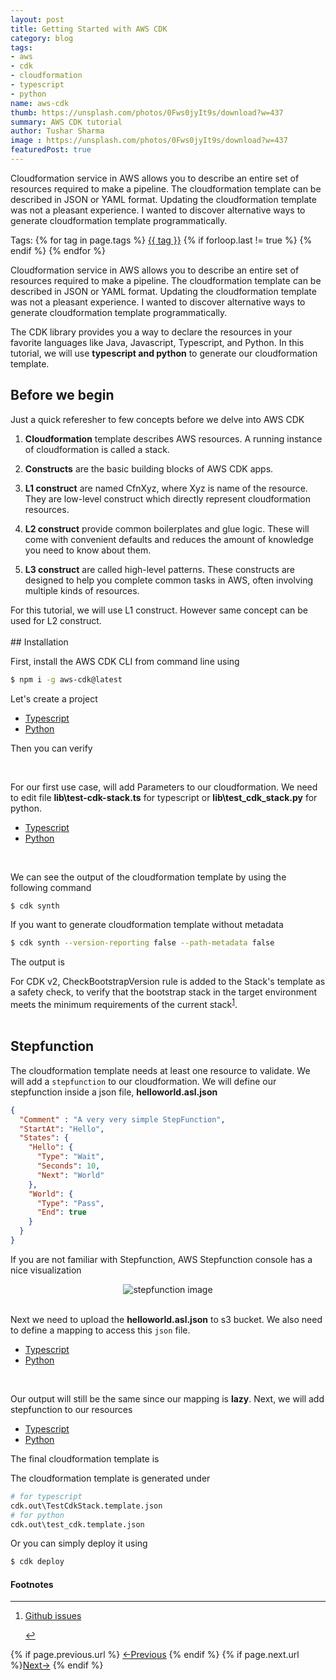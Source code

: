 ```yaml
---
layout: post
title: Getting Started with AWS CDK 
category: blog
tags:
- aws
- cdk
- cloudformation
- typescript
- python
name: aws-cdk
thumb: https://unsplash.com/photos/0Fws0jyIt9s/download?w=437
summary: AWS CDK tutorial
author: Tushar Sharma
image : https://unsplash.com/photos/0Fws0jyIt9s/download?w=437
featuredPost: true
---
```


Cloudformation service in AWS allows you to describe an entire set of resources required to make a pipeline. The cloudformation template can be described in JSON or YAML format. Updating the cloudformation template was not a pleasant experience. I wanted to discover alternative ways to generate cloudformation template programmatically.<!-- truncate_here -->
<p>Tags: {% for tag in page.tags %} <a class="mytag" href="/tag/{{ tag }}" title="View posts tagged with &quot;{{ tag }}&quot;">{{ tag }}</a>  {% if forloop.last != true %} {% endif %} {% endfor %} </p>

<link rel="stylesheet" type="text/css" href="{{ root_url }}/css/chat.css">
<link rel="stylesheet" href="{{ root_url }}/css/multipleTab.css"/>
<script src="{{ root_url }}/js/jquery.easytabs.min.js"></script>
<script src="{{ root_url }}/js/multipleTab.js"></script>

<p>Cloudformation service in AWS allows you to describe an entire set of resources required to make a pipeline. The cloudformation template can be described in JSON or YAML format. Updating the cloudformation template was not a pleasant experience. I wanted to discover alternative ways to generate cloudformation template programmatically.</p>

The CDK library provides you a way to declare the resources in your favorite languages like Java, Javascript, Typescript, and Python. In this tutorial, we will use **typescript and python** to generate our cloudformation template.

## Before we begin

Just a quick referesher to few concepts before we delve into AWS CDK 

1. **Cloudformation** template describes AWS resources. A running instance of cloudformation is called a stack. 

2. **Constructs** are the basic building blocks of AWS CDK apps.

3. **L1 construct** are named CfnXyz, where Xyz is name of the resource. They are low-level construct which directly represent cloudformation resources. 

4. **L2 construct** provide common boilerplates and glue logic. These will come with convenient defaults and reduces the amount of knowledge you need to know about them. 

5. **L3 construct** are called high-level patterns. These constructs are designed to help you complete common tasks in AWS, often involving multiple kinds of resources. 

<div class="attention">
<i style="color: orange;" class="fas fa-exclamation-circle"> </i>
For this tutorial, we will use L1 construct. However same concept can be used for L2 construct.
</div>
<br>
## Installation

First, install the AWS CDK CLI from command line using

```bash
$ npm i -g aws-cdk@latest
```

Let's create a project

<div class="tab-container">
  <ul>
    <li class="tab Typescript1"><a href="#Typescript1">Typescript</a></li>
    <li class="tab Python1"><a href="#Python1">Python</a></li>
  </ul>

   <div class="codeSample Typescript1" id="Typescript1">
      <script src="https://gist.github.com/tushar-sharma/167a194b3e9258d39e176905a6788d9b.js?file=initial1.sh"></script>
   </div>

   <div class="codeSample Python1" id="Python1">
      <script src="https://gist.github.com/tushar-sharma/167a194b3e9258d39e176905a6788d9b.js?file=initial2.sh"></script>   
  </div>

</div>

Then you can verify 
    
<script src="https://gist.github.com/tushar-sharma/167a194b3e9258d39e176905a6788d9b.js?file=cdk-doctor.sh"></script><br>


For our first use case, will add Parameters to our cloudformation. We need to edit file **lib\test-cdk-stack.ts** for typescript or **lib\test_cdk_stack.py** for python.

<div class="tab-container">
  <ul>
    <li class="tab Typescript2"><a href="#Typescript2">Typescript</a></li>
    <li class="tab Python2"><a href="#Python2">Python</a></li>
  </ul>

   <div class="codeSample Typescript2" id="Typescript2">
      <script src="https://gist.github.com/tushar-sharma/167a194b3e9258d39e176905a6788d9b.js?file=test-cdk-stack.ts"></script>
   </div>

   <div class="codeSample Python2" id="Python2">
      <script src="https://gist.github.com/tushar-sharma/167a194b3e9258d39e176905a6788d9b.js?file=test_cdk_stack.py"></script>   
  </div>

</div><br>

We can see the output of the cloudformation template by using the following command

```bash
$ cdk synth
```

If you want to generate cloudformation template without metadata

```bash
$ cdk synth --version-reporting false --path-metadata false 
```

The output is 

<script src="https://gist.github.com/tushar-sharma/167a194b3e9258d39e176905a6788d9b.js?file=synth_output1.yaml"></script>


<div class="attention">
<i style="color: orange;" class="fas fa-exclamation-circle"> </i>
For CDK v2, CheckBootstrapVersion rule is added to the Stack's template as a safety check, to verify that the bootstrap stack in the target environment meets the minimum requirements of the current stack<sup><a href='#fn:1' rel='footnote'>1</a></sup>.
</div>
<br>

## Stepfunction

The cloudformation template needs at least one resource to validate. We will add a `stepfunction` to our cloudformation. We will define our stepfunction inside a json file, **helloworld.asl.json**

```json
{
  "Comment" : "A very very simple StepFunction",
  "StartAt": "Hello", 
  "States": {
    "Hello": {
      "Type": "Wait",
      "Seconds": 10,
      "Next": "World"
    },
    "World": {
      "Type": "Pass",
      "End": true
    }
  }
}
```


If you are not familiar with Stepfunction, AWS Stepfunction console has a nice visualization

<center>
<img src="https://docs.aws.amazon.com/step-functions/latest/dg/images/tutorial-getting-started-visual-pane-render.png" alt="stepfunction image">
</center><br>

Next we need to upload the **helloworld.asl.json** to s3 bucket. We also need to define a mapping to access this `json` file.


<div class="tab-container">
  <ul>
    <li class="tab Typescript3"><a href="#Typescript3">Typescript</a></li>
    <li class="tab Python3"><a href="#Python3">Python</a></li>
  </ul>

   <div class="codeSample Typescript3" id="Typescript3">
      <script src="https://gist.github.com/tushar-sharma/167a194b3e9258d39e176905a6788d9b.js?file=test-cdk-stack2.ts"></script>
   </div>

   <div class="codeSample Python3" id="Python3">
      <script src="https://gist.github.com/tushar-sharma/167a194b3e9258d39e176905a6788d9b.js?file=test_cdk_stack2.py"></script>   
  </div>

</div><br>



Our output will still be the same since our mapping is **lazy**. Next, we will add stepfunction to our resources

<div class="tab-container">
  <ul>
    <li class="tab Typescript4"><a href="#Typescript4">Typescript</a></li>
    <li class="tab Python4"><a href="#Python4">Python</a></li>
  </ul>

   <div class="codeSample Typescript4" id="Typescript4">
      <script src="https://gist.github.com/tushar-sharma/167a194b3e9258d39e176905a6788d9b.js?file=test-cdk-stack3.ts"></script>
   </div>

   <div class="codeSample Python4" id="Python4">
      <script src="https://gist.github.com/tushar-sharma/167a194b3e9258d39e176905a6788d9b.js?file=test_cdk_stack3.py"></script>   
  </div>

</div>

The final cloudformation template is

<script src="https://gist.github.com/tushar-sharma/167a194b3e9258d39e176905a6788d9b.js?file=synth_output2.yaml"></script>

The cloudformation template is generated under 

```python
# for typescript
cdk.out\TestCdkStack.template.json
# for python 
cdk.out\test_cdk.template.json
```

Or you can simply deploy it using

```bash
$ cdk deploy
```

<div class='footnotes'><h4>Footnotes</h4><hr />
  <ol>
    <li id='fn:1'>
         <p><a href="https://github.com/aws/aws-cdk/issues/17942" target="_blank">Github issues</a></p>
         <a href='#fnref:1' rev='footnote'>&#8617;</a>
    </li>
  </ol>
</div>

<nav class="pagination clear" style="padding-bottom:20px;">
{% if page.previous.url %} <a class="prev-item" href="{{page.previous.url}}" title="Previous Post: {{page.previous.title}}">&larr;Previous</a>   {% endif %}  {% if page.next.url %}<a class="next-item" href="{{page.next.url}}" title="Next Post: {{page.next.title}}">Next&rarr;</a>         {% endif %}
</nav>